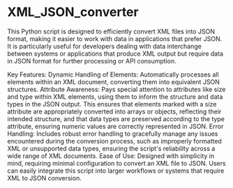 # XML_JSON_converter

This Python script is designed to efficiently convert XML files into JSON format, making it easier to work with data in applications that prefer JSON. It is particularly useful for developers dealing with data interchange between systems or applications that produce XML output but require data in JSON format for further processing or API consumption.

Key Features:
Dynamic Handling of Elements: Automatically processes all elements within an XML document, converting them into equivalent JSON structures.
Attribute Awareness: Pays special attention to attributes like size and type within XML elements, using them to inform the structure and data types in the JSON output. This ensures that elements marked with a size attribute are appropriately converted into arrays or objects, reflecting their intended structure, and that data types are preserved according to the type attribute, ensuring numeric values are correctly represented in JSON.
Error Handling: Includes robust error handling to gracefully manage any issues encountered during the conversion process, such as improperly formatted XML or unsupported data types, ensuring the script's reliability across a wide range of XML documents.
Ease of Use: Designed with simplicity in mind, requiring minimal configuration to convert an XML file to JSON. Users can easily integrate this script into larger workflows or systems that require XML to JSON conversion.